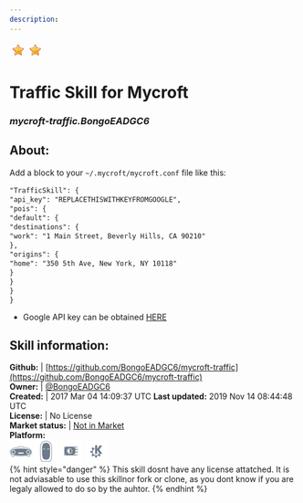 ```yaml
--- 
description: 
---
```


![](../.gitbook/assets/star.png)![](../.gitbook/assets/star.png)  
# Traffic Skill for Mycroft  
### _mycroft-traffic.BongoEADGC6_  
## About:  
Add a block to your `~/.mycroft/mycroft.conf` file like this:

```
"TrafficSkill": {
"api_key": "REPLACETHISWITHKEYFROMGOOGLE",
"pois": {
"default": {
"destinations": {
"work": "1 Main Street, Beverly Hills, CA 90210"
},
"origins": {
"home": "350 5th Ave, New York, NY 10118"
}
}
}
}
```
* Google API key can be obtained [HERE](https://developers.google.com/maps/documentation/directions/start#get-a-key)

## Skill information:  
**Github:** | [https://github.com/BongoEADGC6/mycroft-traffic](https://github.com/BongoEADGC6/mycroft-traffic)  
**Owner:** | [@BongoEADGC6](https://github.com/BongoEADGC6)  
**Created:** | 2017 Mar 04 14:09:37 UTC  **Last updated:** 2019 Nov 14 08:44:48 UTC  
**License:** | No License  
**Market status:** | [Not in Market](https://market.mycroft.ai/skill/)  
**Platform:**  
 ![](../.gitbook/assets/mark-1-icon.png)  ![](../.gitbook/assets/mark-2-icon.png)  ![](../.gitbook/assets/picroft-icon.png)  ![](../.gitbook/assets/kde.png)   
{% hint style="danger" %}
This skill dosnt have any license attatched. It is not adviasable to use this skillnor fork or clone, as you dont know if you are legaly allowed to do so by the auhtor.
{% endhint %}
